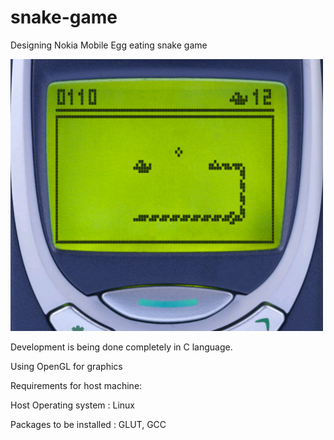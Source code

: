 # snake-game
Designing Nokia Mobile Egg eating snake game

![Image of Nokia Snake game](./images/readme/nokia_snake_game.png)

Development is being done completely in C language.

Using OpenGL for graphics


Requirements for host machine:

Host Operating system : Linux

Packages to be installed : GLUT, GCC

